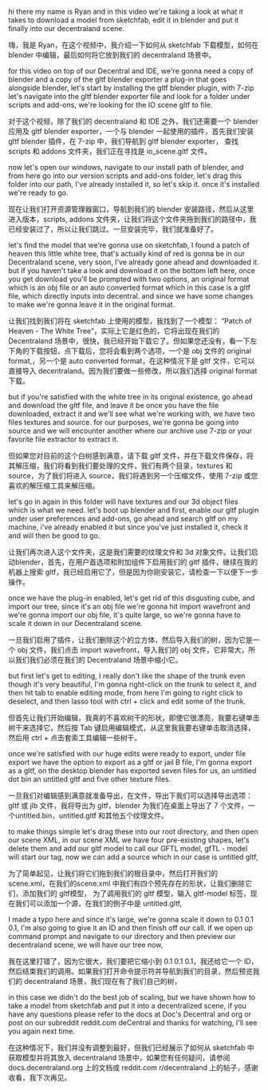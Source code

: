 hi there my name is Ryan and in this video we're taking a look at what it takes to download a model from sketchfab, edit it in blender and put it finally into our decentraland scene.

嗨，我是 Ryan，在这个视频中，我介绍一下如何从 sketchfab 下载模型，如何在 blender 中编辑，最后如何将它放到我们的 decentraland 场景中。

for this video on top of our Decentral and IDE, we're gonna need a copy of blender and a copy of the gltf blender exporter a plug-in that goes alongside blender, let's start by installing the gltf blender plugin, with 7-zip let's navigate into the gltf blender exporter file and look for a folder under scripts and add-ons, we're looking for the IO scene gltf to file.

对于这个视频，除了我们的 decentraland 和 IDE 之外，我们还需要一个 blender 应用及 gltf blender exporter，一个与 blender 一起使用的插件，首先我们安装 gltf blender 插件，在 7-zip 中，我们导航到 gltf blender exporter， 查找 scripts 和  addons 文件夹，我们正在寻找是 io_scene.gltf 文件。

now let's open our windows, navigate to our install path of blender, and from here go into our version scripts and add-ons folder, let's drag this folder into our path, I've already installed it, so let's skip it. once it's installed we're ready to go.

现在让我们打开资源管理器窗口，导航到我们的 blender 安装路径，然后从这里进入版本，scripts, addons 文件夹，让我们将这个文件夹拖到我们的路径中，我已经安装过了，所以让我们跳过。一旦安装完毕，我们就准备好了。

let's find the model that we're gonna use on sketchfab, I found a patch of heaven this little white tree, that's actually kind of red is gonna be in our Decentraland scene, very soon, I've already gone ahead and downloaded it. but if you haven't take a look and download it on the bottom left here, once you get download you'll be prompted with two options, an original format which is an obj file or an auto converted format which in this case is a gltf file, which directly inputs into decentral. and since we have some changes to make we're gonna leave it in the original format.

让我们找到我们将在 sketchfab 上使用的模型，我找到了一个模型： “Patch of Heaven - The White Tree”，实际上它是红色的，它将出现在我们的 Decentraland 场景中，很快，我已经开始下载它了。但如果您还没有，看一下左下角的下载按钮，点下载后，您将会看到两个选项，一个是 obj 文件的 original format,，另一个是 auto converted format，在这种情况下是 gltf 文件，它可以直接导入 decentraland。因为我们要做一些修改，所以我们选择 original format 下载。

but if you're satisfied with the white tree in its original existence, go ahead and download the gltf file, and leave it be once you have the file downloaded, extract it and we'll see what we're working with, we have two files textures and source. for our purposes, we're gonna be going into source and we will encounter another where our archive use 7-zip or your favorite file extractor to extract it.

但如果您对目前的这个白树感到满意，请下载 gltf 文件，并在下载文件保存，将其解压缩，我们将看到我们要处理的文件，我们有两个目录，textures 和 source，为了我们将进入 source，我们将遇到另一个压缩文件，使用 7-zip 或您喜欢的解压缩工具来解压缩。

let's go in again in this folder will have textures and our 3d object files which is what we need. let's boot up blender and first, enable our gltf plugin under user preferences and add-ons, go ahead and search gltf on my machine, i've already enabled it but since you've just installed it, check it and will then be good to go.

让我们再次进入这个文件夹，这是我们需要的纹理文件和 3d 对象文件。让我们启动blender，首先，在用户首选项和附加组件下启用我们的 gltf 插件，继续在我的机器上搜索 gltf，我已经启用它了，但是因为你刚安装它，请检查一下以便下一步操作。

once we have the plug-in enabled, let's get rid of this disgusting cube, and import our tree, since it's an obj file we're gonna hit import wavefront and we're gonna import our obj file, it's quite large, so we're gonna have to scale it down in our Decentraland scene.

一旦我们启用了插件，让我们删除这个的立方体，然后导入我们的树，因为它是一个 obj 文件，我们点击 import wavefront，导入我们的 obj 文件，它非常大，所以我们我们必须在我们的 Decentraland 场景中缩小它。

but first let's get to editing, I really don't like the shape of the trunk even though it's very beautiful, I'm gonna right-click on the trunk to select it, and then hit tab to enable editing mode, from here I'm going to right click to deselect, and then lasso tool with ctrl + click and edit some of the trunk.

但首先让我们开始编辑，我真的不喜欢树干的形状，即使它很漂亮，我要右键单击树干来选择它，然后按 Tab 键启用编辑模式，从这里我我要右键单击取消选择，然后用 ctrl + 点击套索工具编辑一些树干。

once we're satisfied with our huge edits were ready to export, under file export we have the option to export as a gltf or jail B file, I'm gonna export as a gltf, on the desktop blender has exported seven files for us, an untitled dot bin an untitled gltf and five other texture files.

一旦我们对编辑感到满意就准备导出，在文件，导出下我们可以选择导出选项： gltf 或 jlb 文件，我将导出为 gltf，blender 为我们在桌面上导出了 7 个文件，一个untitled.bin，untitled.gltf 和其他五个纹理文件。

to make things simple let's drag these into our root directory, and then open our scene XML, in our scene XML we have four pre-existing shapes, let's delete them and add our gltf model to call our GFTL model, gfTL - model will start our tag, now we can add a source which in our case is untitled gltf,

为了简单起见，让我们将它们拖到我们的根目录中，然后打开我们的 scene.xml，在我们的scene.xml 中我们有四个预先存在的形状，让我们删除它们，添加我们的 gltf模型， 为了调用我们的 gltf 模型，输入 gltf-model 标签，现在我们可以添加一个源，在我们的例子中是 untitled.gltf,

I made a typo here and since it's large, we're gonna scale it down to 0.1 0.1 0.1, I'm also going to give it an ID and then finish off our call. if we open up command prompt and navigate to our directory and then preview our decentraland scene, we will have our tree now,

我在这里打错了，因为它很大，我们要把它缩小到 0.1 0.1 0.1，我还给它一个 ID，然后结束我们的调用。如果我们打开命令提示符并导航到我们的目录，然后预览我们的 decentraland 场景，我们现在有了我们自己的树，

in this case we didn't do the best job of scaling, but we have shown how to take a model from sketchfab and put it into a decentralized scene, if you have any questions please refer to the docs at Doc's Decentral and org or post on our subreddit reddit.com  deCentral and thanks for watching, I'll see you again next time.

在这种情况下，我们并没有调整到最好，但我们已经展示了如何从 sketchfab 中获取模型并将其放入 decentraland 场景中，如果您有任何疑问，请参阅 docs.decentraland.org 上的文档或 reddit.com r/decentraland 上的帖子，感谢收看，我下次再见。
